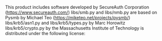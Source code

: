 


This product includes software developed by SecureAuth Corporation (https://www.secureauth.com/)
libs/smb.py and libs/nmb.py are based on Pysmb by Michael Teo (https://miketeo.net/projects/pysmb/)
libs/krb5/asn1.py and libs/krb5/types.py by Marc Horowitz
libs/krb5/crypto.py by the Massachusetts Institute of Technology is distributed under the following license: